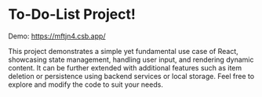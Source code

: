 # To-Do-List Project!
Demo: https://mftjn4.csb.app/


This project demonstrates a simple yet fundamental use case of React, showcasing state management, handling user input, and rendering dynamic content. It can be further extended with additional features such as item deletion or persistence using backend services or local storage. Feel free to explore and modify the code to suit your needs.
